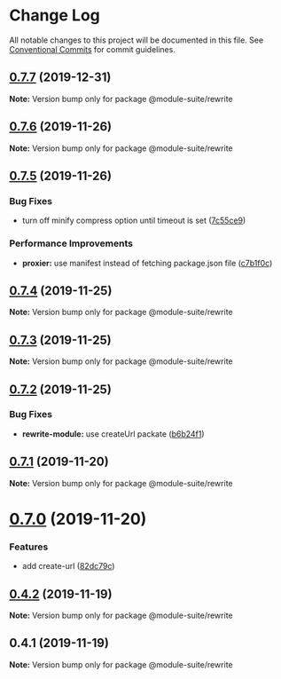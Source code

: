 # Change Log

All notable changes to this project will be documented in this file.
See [Conventional Commits](https://conventionalcommits.org) for commit guidelines.

## [0.7.7](https://github.com/zelzen/module-suite/compare/@module-suite/rewrite@0.7.6...@module-suite/rewrite@0.7.7) (2019-12-31)

**Note:** Version bump only for package @module-suite/rewrite





## [0.7.6](https://github.com/zelzen/module-suite/compare/@module-suite/rewrite@0.7.5...@module-suite/rewrite@0.7.6) (2019-11-26)

**Note:** Version bump only for package @module-suite/rewrite





## [0.7.5](https://github.com/zelzen/module-suite/compare/@module-suite/rewrite@0.7.4...@module-suite/rewrite@0.7.5) (2019-11-26)


### Bug Fixes

* turn off minify compress option until timeout is set ([7c55ce9](https://github.com/zelzen/module-suite/commit/7c55ce9564c60efae628d3fb0d0ed1847bb6548a))


### Performance Improvements

* **proxier:** use manifest instead of fetching package.json file ([c7b1f0c](https://github.com/zelzen/module-suite/commit/c7b1f0c54f465031c66f55389360937cda22b824))





## [0.7.4](https://github.com/zelzen/module-suite/compare/@module-suite/rewrite@0.7.3...@module-suite/rewrite@0.7.4) (2019-11-25)

**Note:** Version bump only for package @module-suite/rewrite





## [0.7.3](https://github.com/zelzen/module-suite/compare/@module-suite/rewrite@0.7.2...@module-suite/rewrite@0.7.3) (2019-11-25)

**Note:** Version bump only for package @module-suite/rewrite





## [0.7.2](https://github.com/zelzen/module-suite/compare/@module-suite/rewrite@0.7.1...@module-suite/rewrite@0.7.2) (2019-11-25)


### Bug Fixes

* **rewrite-module:** use createUrl packate ([b6b24f1](https://github.com/zelzen/module-suite/commit/b6b24f1f43411c006eba753189778f35dccafff7))





## [0.7.1](https://github.com/zelzen/module-suite/compare/@module-suite/rewrite@0.7.0...@module-suite/rewrite@0.7.1) (2019-11-20)

**Note:** Version bump only for package @module-suite/rewrite





# [0.7.0](https://github.com/zelzen/module-suite/compare/@module-suite/rewrite@0.4.2...@module-suite/rewrite@0.7.0) (2019-11-20)


### Features

* add create-url ([82dc79c](https://github.com/zelzen/module-suite/commit/82dc79cd4e1cba0173c52f2ea9bd31571be6161f))





## [0.4.2](https://github.com/zelzen/module-suite/compare/@module-suite/rewrite@0.4.1...@module-suite/rewrite@0.4.2) (2019-11-19)

**Note:** Version bump only for package @module-suite/rewrite





## 0.4.1 (2019-11-19)

**Note:** Version bump only for package @module-suite/rewrite
